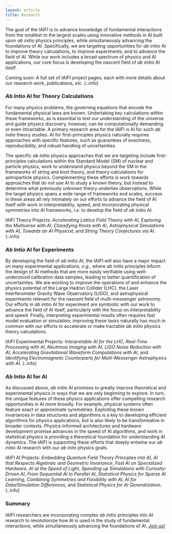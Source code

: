 ```yaml
---
layout: article
title: Research
---
```



The goal of the IAIFI is to advance knowledge of fundamental interactions from the smallest to the largest scales using innovative methods in AI built upon *ab initio* physics principles, while simultaneously advancing the foundations of AI. Specifically, we are targeting opportunities for *ab initio* AI to improve theory calculations, to improve experiments, and to advance the field of AI. While our work includes a broad spectrum of physics and AI applications, our core focus is developing the nascent field of *ab initio* AI itself.

Coming soon: A full set of IAIFI project pages, each with more details about our research work, publications, *etc.*
{:.info}

### *Ab Intio* AI for Theory Calculations

For many physics problems, the governing equations that encode the fundamental physical laws are known. Undertaking key calculations within these frameworks, as is essential to test our understanding of the universe and guide physics discovery, however, can be computationally demanding or even intractable. A primary research area for the IAIFI is AI for such *ab initio* theory studies. AI for first-principles physics naturally requires approaches with specific features, such as guarantees of exactness, reproducibility, and robust handling of uncertainties.

The specific *ab initio* physics approaches that we are targeting include first-principles calculations within the Standard Model (SM) of nuclear and particle physics, work to understand physics beyond the SM in the frameworks of string and knot theory, and theory calculations for astroparticle physics. Complementing these efforts is work towards approaches that do not use AI to study a known theory, but instead to determine what previously unknown theory underlies observations. While the target physics spans a wide range of frameworks and scales, success in these areas all rely intimately on our efforts to advance the field of AI itself with work in interpretability, speed, and incorporating physical symmetries into AI frameworks, *i.e.* to develop the field of *ab initio* AI.

IAIFI Theory Projects: *Accelerating Lattice Field Theory with AI*, *Exploring the Multiverse with AI*, *Classifying Knots with AI*, *Astrophysical Simulations with AI*, *Towards an AI Physicist*, and *String Theory Conjectures via AI*.
{:.info}

### *Ab Intio* AI for Experiments

By developing the field of *ab initio* AI, the IAIFI will also have a major impact on many experimental applications, *e.g.*, where *ab initio* principles inform the design of AI methods that are more easily verifiable using well-understood calibration data samples, leading to better quantification of uncertainties. We are working to improve the operations of and enhance the physics potential of the Large Hadron Collider (LHC), the Laser Interferometer Gravity Wave Observatory (LIGO), and astrophysical experiments relevant for the nascent field of multi-messenger astronomy. Our efforts in *ab initio* AI for experiment are symbiotic with our work to advance the field of AI itself, particularly with the focus on interpretability and speed. Finally, interpreting experimental results often requires fast model evaluation or simulation; improving these tasks naturally has much in common with our efforts to accelerate or make tractable *ab initio* physics theory calculations.

IAIFI Experimental Projects: *Interpretable AI for the LHC*, *Real-Time Processing with AI*, *Neutrinos Imaging with AI*, *LIGO Noise Reduction with AI*, *Accelerating Gravitational Waveform Computations with AI*, and *Identifying Electromagnetic Counterparts for Multi-Messenger Astrophysics with AI*.
{:.info}

### *Ab Intio* AI for AI

As discussed above, *ab initio* AI promises to greatly improve theoretical and experimental physics in ways that we are only beginning to explore. In turn, the unique features of these physics applications offer compelling research opportunities in AI more broadly. For example, physical systems often feature exact or approximate symmetries. Exploiting these known invariances in data structures and algorithms is a key to developing efficient algorithms for physics applications, but is also likely to be transformative in broader contexts. Physics-informed architectures and hardware development promise advances in the speed of AI algorithms, and work in statistical physics is providing a theoretical foundation for understanding AI dynamics. The IAIFI is supporting these efforts that deeply entwine our *ab initio* AI research with our *ab inito* physics goals.

IAIFI AI Projects: *Embedding Quantum Field Theory Principles into AI*, *AI that Respects Algebraic and Geometric Invariance*, *Fast AI on Specialized Hardware*, *AI at the Speed of Light*, *Speeding up Simulations with Curiosity-Driven AI*, *From Sequential AI to Parallel AI*, *Statistical Physics for Sparse AI Learning*, *Combining Symmetries and Flexibility with AI*, *AI for Data/Simulation Differences*, and *Statistical Physics for AI Generalization*.  
{:.info}


### Summary

IAIFI researchers are incorporating  complex *ab initio* principles into AI research to revolutionize how AI is used in the study of fundamental interactions, while simultaneously advancing the foundations of AI.  [Join us!](/fellows.html)

